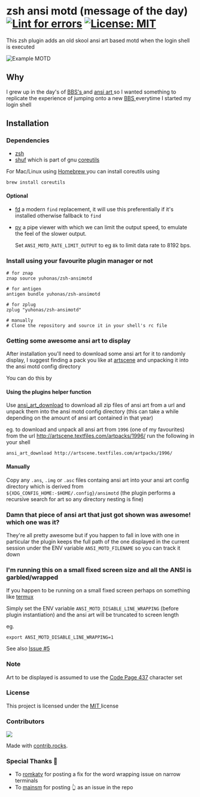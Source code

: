 # zsh ansi motd (message of the day) [![Lint for errors](https://github.com/yuhonas/zsh-ansimotd/actions/workflows/ci.yml/badge.svg)](https://github.com/yuhonas/zsh-ansimotd/actions/workflows/ci.yml) [![License: MIT](https://img.shields.io/badge/License-MIT-yellow.svg)](https://opensource.org/licenses/MIT)



This zsh plugin adds an old skool ansi art based motd when the login shell is executed

![Example MOTD](./example.png)

## Why

I grew up in the day's of [ BBS's ](https://en.wikipedia.org/wiki/Bulletin_board_system) and [ ansi art ](https://en.wikipedia.org/wiki/ANSI_art) so I wanted something
to replicate the experience of jumping onto a new [ BBS ](https://en.wikipedia.org/wiki/Bulletin_board_system) everytime I started my login shell

## Installation

### Dependencies

* [zsh](https://www.zsh.org/)
* [shuf]( https://en.wikipedia.org/wiki/Shuf) which is part of gnu [coreutils](https://formulae.brew.sh/formula/coreutils)

For Mac/Linux using [ Homebrew ](https://brew.sh/) you can install coreutils using

```
brew install coreutils
```

#### Optional
* [fd](https://github.com/sharkdp/fd) a modern `find` replacement, it will use this preferentially if it's installed otherwise fallback to `find`
* [pv](https://www.ivarch.com/programs/pv.shtml) a pipe viewer with which we can
  limit the output speed, to emulate the feel of the slower output.

  Set `ANSI_MOTD_RATE_LIMIT_OUTPUT` to eg `8k` to limit data rate to 8192 bps.

### Install using your favourite plugin manager or not

```
# for znap
znap source yuhonas/zsh-ansimotd

# for antigen
antigen bundle yuhonas/zsh-ansimotd

# for zplug
zplug "yuhonas/zsh-ansimotd"

# manually
# Clone the repository and source it in your shell's rc file
```

### Getting some awesome ansi art to display
After installation you'll need to download some ansi art for it to randomly display, I suggest
finding a pack you like at [artscene](http://artscene.textfiles.com/artpacks/) and unpacking it
into the ansi motd config directory

You can do this by

#### Using the plugins helper function
Use [ansi_art_download](https://github.com/yuhonas/zsh-ansimotd/blob/main/zsh-ansimotd.plugin.zsh#L15) to download all zip files of ansi art from a url and unpack them into the ansi motd config directory (this can take a while depending on the amount of ansi art contained in that year)

eg. to download and unpack all ansi art from `1996` (one of my favourites) from the url http://artscene.textfiles.com/artpacks/1996/ run the following in your shell

```
ansi_art_download http://artscene.textfiles.com/artpacks/1996/
```

#### Manually

Copy any `.ans`, `.img` or `.asc` files containg ansi art into your ansi art config directory which is derived from `${XDG_CONFIG_HOME:-$HOME/.config}/ansimotd` (the plugin performs a recursive search for art so any directory nesting is fine)

### Damn that piece of ansi art that just got shown was awesome! which one was it?

They're all pretty awesome but if you happen to fall in love with one in particular the plugin keeps the full path of the one displayed in the current session under the ENV variable `ANSI_MOTD_FILENAME` so you can track it down

### I'm running this on a small fixed screen size and all the ANSI is garbled/wrapped

If you happen to be running on a small fixed screen perhaps on something like [termux](https://termux.dev/en/)

Simply set the ENV variable `ANSI_MOTD_DISABLE_LINE_WRAPPING` (before plugin instantiation) and the ansi art will be truncated to screen length

eg.

```
export ANSI_MOTD_DISABLE_LINE_WRAPPING=1
```

See also [Issue #5](https://github.com/yuhonas/zsh-ansimotd/issues/5)


### Note
Art to be displayed is assumed to use the [Code Page 437]( https://en.wikipedia.org/wiki/Code_page_437 ) character set


### License

This project is licensed under the [ MIT ](./LICENSE) license

### Contributors

<a href="https://github.com/yuhonas/zsh-ansimotd/graphs/contributors">
  <img src="https://contrib.rocks/image?repo=yuhonas/zsh-ansimotd" />
</a>

Made with [contrib.rocks](https://contrib.rocks).

### Special Thanks 🙇

* To [romkatv](https://www.reddit.com/r/zsh/comments/12ueb6b/comment/jhmlgez/?utm_source=share&utm_medium=web2x&context=3) for posting a fix for the word wrapping issue on narrow terminals
* To [mainsm](https://github.com/yuhonas/zsh-ansimotd/issues/5#issue-1683181011) for posting 👆 as an issue in the repo
